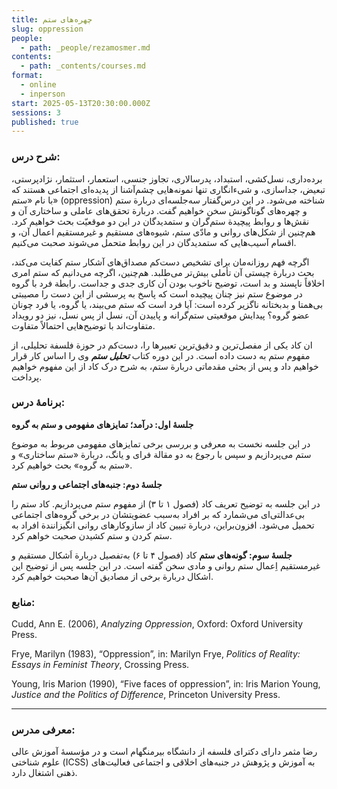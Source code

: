 ```yaml
---
title: چهره‌های ستم
slug: oppression
people:
  - path: _people/rezamosmer.md
contents:
  - path: _contents/courses.md
format:
  - online
  - inperson
start: 2025-05-13T20:30:00.000Z
sessions: 3
published: true
---
```



### شرح درس:

برده‌داری، نسل‌کشی، استبداد، پدرسالاری، تجاوز جنسی، استعمار، استثمار، نژادپرستی، تبعیض، جداسازی، و شیء‌انگاری تنها نمونه‌هایی چشم‌آشنا از پدیده‌ای اجتماعی هستند که با نام «ستم» (oppression) شناخته می‌شود. در این درس‌گفتار سه‌جلسه‌ای دربارة ستم و چهره‌های گوناگونش سخن خواهیم گفت. دربارة تحقق‌های عاملی و ساختاری آن و نقش‌ها و روابط پیچیدة ستم‌گران و ستمدیدگان در این دو موقعیّت بحث خواهیم کرد. هم‌چنین از شکل‌های روانی و مادّی ستم، شیوه‌های مستقیم و غیرمستقیم اعمال آن، و اقسام آسیب‌هایی که ستمدیدگان در این روابط متحمل می‌شوند صحبت می‌کنیم.

اگرچه فهم روزانه‌مان برای تشخیص دست‌کم مصداق‌های آشکار ستم کفایت می‌کند، بحث دربارة چیستی آن تأملی بیش‌تر می‌طلبد. هم‌چنین، اگرچه می‌دانیم که ستم امری اخلاقاً ناپسند و بد است، توضیح ناخوب بودن آن کاری جدی و جداست. رابطة فرد با گروه در موضوع ستم نیز چنان پیچیده است که پاسخ به پرسشی از این دست را مصیبتی بی‌همتا و بدبختانه ناگزیر کرده است: آیا فرد است که ستم می‌بیند، یا گروه، یا فرد چونان عضو گروه؟ پیدایش موقعیتی ستم‌گرانه و پاییدن آن، نسل از پس نسل، نیز دو رویداد متفاوت‌اند با توضیح‌هایی احتمالاً متفاوت.

ان کاد یکی از مفصل‌ترین و دقیق‌ترین تعبیرها را، دست‌کم در حوزة فلسفة تحلیلی، از
مفهوم ستم به دست داده است. در این دوره کتاب ***تحلیل ستم*** وی را اساس کار قرار خواهیم داد و پس از بحثی مقدماتی دربارة ستم، به شرح درک کاد از این مفهوم خواهیم پرداخت.

### برنامهٔ درس:

**جلسهٔ اول: درآمد؛ تمایزهای مفهومی و ستم به گروه**

در این جلسه نخست به معرفی و بررسی برخی‌ تمایزهای مفهومی مربوط به موضوع ستم می‌پردازیم و سپس با رجوع به دو مقالة فرای و یانگ، دربارة «ستم ساختاری» و «ستم به گروه»‌ بحث خواهیم کرد.

**جلسهٔ دوم: جنبه‌های اجتماعی و روانی ستم**

در این جلسه به توضیح تعریف کاد (فصول ۱ تا ۳) از مفهوم ستم می‌پردازیم. کاد ستم را بی‌عدالتی‌ای می‌شمارد که بر افراد به‌سبب عضویتشان در برخی گروه‌های اجتماعی تحمیل می‌شود.
افزون‌براین، دربارة تبیین کاد از سازوکار‌های روانی‌ انگیزانندة افراد به ستم کردن و ستم کشیدن صحبت خواهم کرد.

**جلسهٔ سوم: گونه‌های ستم**
کاد (فصول ۴ تا ۶) به‌تفصیل دربارة اَشکال مستقیم و غیرمستقیم اِعمال ستم روانی و مادی
سخن گفته است. در این جلسه پس از توضیح این اشکال دربارة برخی از مصادیق آن‌ها صحبت خواهیم کرد.

### منابع:

<p dir="ltr">

Cudd, Ann E. (2006), <i>Analyzing Oppression</i>, Oxford: Oxford University Press. <br>

Frye, Marilyn (1983), “Oppression”, in: Marilyn Frye, <i>Politics of Reality: Essays in Feminist Theory</i>, Crossing Press. <br>

Young, Iris Marion (1990), “Five faces of oppression”, in: Iris Marion Young, <i>Justice and the Politics of Difference</i>, Princeton University Press.

</p>



***

### معرفی مدرس:

رضا مثمر دارای دکترای فلسفه از دانشگاه بیرمنگهام است و در مؤسسۀ آموزش عالی علوم شناختی (ICSS) به آموزش و پژوهش در جنبه‌های اخلاقی و اجتماعی فعالیت‌های ذهنی اشتغال دارد.
